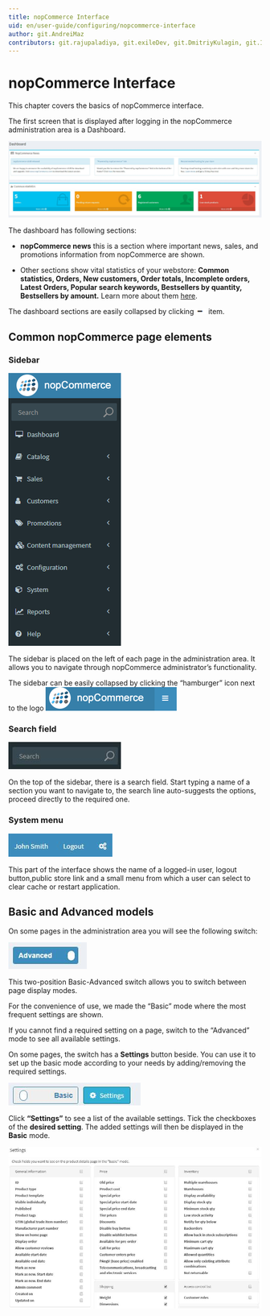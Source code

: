 ```yaml
---
title: nopCommerce Interface
uid: en/user-guide/configuring/nopcommerce-interface
author: git.AndreiMaz
contributors: git.rajupaladiya, git.exileDev, git.DmitriyKulagin, git.IvanIvanIvanov, git.ivkadp
---
```

# nopCommerce Interface

This chapter covers the basics of nopCommerce interface.

The first screen that is displayed after logging in the nopCommerce administration area is a Dashboard.

![dashboard](_static/nopcommerce-interface/dashboard.png)

The dashboard has following sections:

* **nopCommerce news** this is a section where important news, sales, and promotions information from nopCommerce are shown.

* Other sections show vital statistics of your webstore: **Common statistics, Orders, New customers, Order totals, Incomplete orders, Latest Orders, Popular search keywords, Bestsellers by quantity, Bestsellers by amount.** Learn more about them [here](xref:en/user-guide/running/reports/dashboard).

The dashboard sections are easily collapsed by clicking ![item](_static/nopcommerce-interface/item.png) item.

## Common nopCommerce page elements

### Sidebar

![Sidebar](_static/nopcommerce-interface/Sidebar.png)

The sidebar is placed on the left of each page in the administration area. It allows you to navigate through nopCommerce administrator’s functionality.

The sidebar can be easily collapsed by clicking the “hamburger” icon next to the logo ![dashboard2](_static/nopcommerce-interface/dashboard2.png)

### Search field

![dashboard3](_static/nopcommerce-interface/dashboard3.png)

On the top of the sidebar, there is a search field. Start typing a name of a section you want to navigate to, the search line auto-suggests the options, proceed directly to the required one.

### System menu

![dashboard4](_static/nopcommerce-interface/dashboard4.png)

This part of the interface shows the name of a logged-in user, logout button,public store link and a small menu from which a user can select to clear cache or restart application.

## Basic and Advanced models

On some pages in the administration area you will see the following switch:

![dashboard5](_static/nopcommerce-interface/dashboard5.png)

This two-position Basic-Advanced switch allows you to switch between page display modes.

For the convenience of use, we made the “Basic” mode where the most frequent settings are shown.

If you cannot find a required setting on a page, switch to the “Advanced” mode to see all available settings.

On some pages, the switch has a **Settings** button beside. You can use it to set up the basic mode according to your needs by adding/removing the required settings.

![dashboard6](_static/nopcommerce-interface/dashboard6.png)

Click **“Settings”** to see a list of the available settings. Tick the checkboxes of the **desired setting**. The added settings will then be displayed in the **Basic** mode.

![dashboard7](_static/nopcommerce-interface/dashboard7.png)
